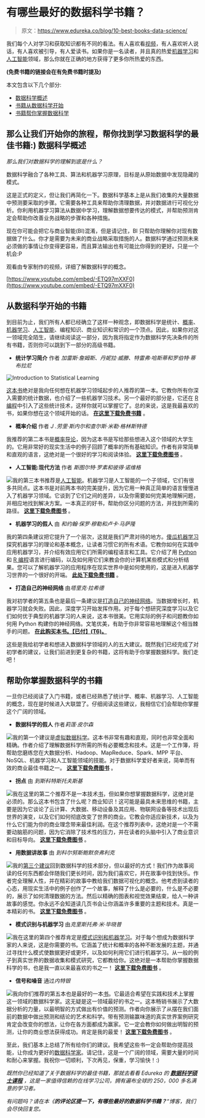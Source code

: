 # 有哪些最好的数据科学书籍？

> 原文：<https://www.edureka.co/blog/10-best-books-data-science/>

我们每个人对学习和获取知识都有不同的看法。有人喜欢看[视频](https://www.youtube.com/user/edurekaIN?sub_confirmation=1)，有人喜欢听人说话，有人喜欢被引导，有人爱读书。如果你是一名读者，并且真的热爱[机器学习](https://www.edureka.co/blog/machine-learning-tutorial/)和[人工智能](https://www.edureka.co/blog/pros-and-cons-of-ai/)领域，那么你就在正确的地方获得了更多你所热爱的东西。

**(免费书籍的链接会在有免费书籍时提及)**

本文包含以下几个部分:

*   [数据科学概述](#overview)
*   [书籍从数据科学开始](#beginner)
*   [书籍帮你掌握数据科学](#advanced)

## 那么让我们开始你的旅程，帮你找到学习数据科学的最佳书籍:) **数据科学概述**

*那么我们对数据科学的理解到底是什么？*

数据科学融合了各种工具、算法和机器学习原理，目标是从原始数据中发现隐藏的模式。

这是正式的定义，但让我们再简化一下。数据科学基本上是从我们收集的大量数据中预测要采取的步骤。它需要各种工具来帮助你清理数据，并对数据进行可视化分析。你利用机器学习算法从数据中学习，理解数据想要传达的模式，并帮助预测肯定会帮助你改善业务战略的步骤和各种措施。

现在你可能会把它与商业智能(BI)混淆，但是请记住，BI 只帮助你理解你对现有数据做了什么。你才是需要为未来的商业战略采取措施的人。数据科学通过预测未来必须做的事情让你变得更容易，而且算法输出也有可能比你得到的更好。只是一个机会:P

观看由专家制作的视频，详细了解数据科学的概念。

[https://www.youtube.com/embed/-ETQ97mXXF0](https://www.youtube.com/embed/-ETQ97mXXF0)

## **从数据科学开始的书籍**

到目前为止，我们所有人都已经确立了这样一种观念，即数据科学是统计、[概率](https://www.edureka.co/blog/statistics-and-probability/)、[机器学习](https://www.edureka.co/blog/what-is-machine-learning/)、[人工智能](https://www.edureka.co/blog/top-15-hot-artificial-intelligence-technologies/)、编程知识、商业知识和常识的一个顶点。因此，如果你对这一领域完全陌生，请继续阅读这一部分，因为我将指定作为数据科学先决条件的所有书籍，否则你可以跳到下一部分的高级书籍。

*   **统计学习简介** 作者 *加雷斯·詹姆斯、丹妮拉·威滕、特雷弗·哈斯蒂和罗伯特·蒂布拉尼*

![Introduction to Statistical Learning](img/d4d9ee34479bd409a8d3a95947844afb.png)

[这本书](https://www.amazon.in/Introduction-Statistical-Learning-Applications-Statistics/dp/1461471370/ref=sr_1_1?keywords=Introduction+to+Statistical+Learning+by+Gareth+James%2C+Daniela+Witten%2C+Trevor+Hastie+and+Robert+Tibshirani&qid=1574417293&sr=8-1)绝对是我向任何想在机器学习领域起步的人推荐的第一本。它教你所有你深入需要的统计数据，也介绍了一些机器学习技术。另一个最好的部分是，它还在 [R 编程](https://www.edureka.co/blog/r-tutorial/)中引入了这些统计技术，这样你就可以掌握它了。总的来说，这是我最喜欢的书，如果你想在这个领域开始的话。 **[在这里下载免费书籍](http://faculty.marshall.usc.edu/gareth-james/ISL/ISLR%20Seventh%20Printing.pdf)** 。

*   **概率介绍** 作者 *J .劳里·斯内尔和查尔斯·米勒·格林斯特德*

我推荐的第二本书是[概率导论](https://www.amazon.in/Introduction-Probability-Charles-M-Grinstead/dp/0821894145/ref=sr_1_fkmr0_2?keywords=Introduction+to+Probability+by+J.+Laurie+Snell+and+Charles+Miller+Grinstead&qid=1574417339&sr=8-2-fkmr0)，因为这本书是写给那些想进入这个领域的大学生的。它用非常好的现实生活中的例子回顾了概率的所有基础知识。作者有非常简单和直观的语言，这绝对是一个很好的学习和阅读体验。 **[这里下载免费图书](http://www.dartmouth.edu/~chance/teaching_aids/books_articles/probability_book/amsbook.mac.pdf)** 。

*   **人工智能:现代方法** 作者 *斯图尔特·罗素和彼得·诺维格*

![](img/8b9fbd94cc68fe28a4dfe1549e62f169.png)我的第三本书推荐是[人工智能](https://www.amazon.in/Artificial-Intelligence-3e-Modern-Approach/dp/9332543518/ref=sr_1_1?keywords=Artificial+Intelligence%3A+A+Modern+Approach+by+Stuart+Russell+and+Peter+Norvig&qid=1574417944&sr=8-1)。机器学习是人工智能的一个子领域，它们有很多共同点。这本书是对前两本书的完美提升，因为它用一种真正简单的语言慢慢进入了机器学习领域。它谈到了它们之间的差异，以及你需要如何完美地理解问题，并相应地找到解决方案。一本真正的好书，帮助你区分问题的方法，并找到所需的路径。 **[这里下载免费图书](https://www.cin.ufpe.br/~tfl2/artificial-intelligence-modern-approach.9780131038059.25368.pdf)** 。

*   **机器学习的假人** 由 *和约翰·保罗·穆勒和卢卡·马萨隆*

我的第四条建议把它提升了一个层次，这就是我们严肃对待的地方。[傻瓜机器学习](https://www.amazon.in/Machine-Learning-Python-R-Dummies/dp/8126563052/ref=sr_1_1?keywords=Machine+Learning+For+Dummies+by+John+Paul+Mueller+and+Luca+Massaron&qid=1574417967&sr=8-1)探究机器学习的理论和基本概念，让读者习惯它的所有术语。它教你如何在实践中应用机器学习，并介绍有效应用它们所需的编程语言和工具。它介绍了用 [Python](https://www.edureka.co/blog/python-basics/) 和 [R 编程](https://www.edureka.co/blog/what-is-r-programming/)语言进行编码，以及如何用它们来教会你的计算机某些模式和分析结果。您可以了解机器学习的应用程序在现实世界中是如何使用的，这是进入机器学习世界的一个很好的开端。 **[此处下载免费书籍](http://lira.epac.to/DOCS-TECH/Algoritmi/Machine%20Learning%20For%20Dummies%20(John%20Paul%20Mueller%20-%20Luca%20Massaron).pdf)** 。

*   **打造自己的神经网络** 由*塔里克·拉希德*

我对初学者的第五条也是最后一条建议是[打造自己的神经网络](https://www.amazon.in/Make-Your-Own-Neural-Network/dp/1530826608/ref=sr_1_1?keywords=Make+Your+Own+Neural+Network+by+Tariq+Rashid&qid=1574417994&sr=8-1)。当数据增长时，机器学习就会失败。因此，深度学习开始发挥作用。对于每个想研究深度学习以及它们如何优于典型的机器学习的人来说，这本书很美。它用实际的例子和问题教你如何用 Python 构建你的神经网络。文笔优美，有助于你非常容易地理解这个相当棘手的问题。 **[在此购买本书。【已付】(T6)。](https://www.amazon.in/Make-Your-Own-Neural-Network/dp/1530826608/ref=sr_1_1?keywords=Make+Your+Own+Neural+Network+by+Tariq+Rashid&qid=1574417994&sr=8-1)**

这些是我给初学者和想进入数据科学领域的人的五大建议。既然我们已经完成了对初学者的建议，让我们前进到更复杂的书籍，这将有助于你掌握数据科学。我们走吧！

## **帮助你掌握数据科学的书籍**

一旦你已经阅读了入门书籍，或者已经熟悉了统计学、概率、机器学习、人工智能的概念，现在是时候进入大联盟了。仔细阅读这些建议，我相信它们会帮助你掌握这个广阔的领域。

*   **数据科学的假人** 作者*莉莲·皮尔森*

![](img/c3298bc87444cf0ed135ac45481dd936.png)我的第一个建议是[虚拟数据科学](https://www.amazon.in/Data-Science-Dummies-2nd/dp/B07WHHY2GS/ref=sr_1_fkmr0_1?keywords=data+science+for+dummies+by+lillian+person&qid=1574418015&sr=8-1-fkmr0)。这本书非常有趣和直观，同时也非常全面和精确。作者介绍了理解数据科学所需的所有必要概念和技术。这是一个工作簿，将帮助您磨练您在大数据分析、Hadoop、MapReduce、Spark、MPP 平台、NoSQL、机器学习和人工智能领域的技能。对于数据科学爱好者来说，简单而有效的商业最佳书籍之一。 **[这里下载免费图书](http://file.allitebooks.com/20170304/Data%20Science%20For%20Dummies,%202nd%20Edition.pdf)** 。

*   **拐点** 由 *到斯科特斯托夫斯基*

![](img/a46b18d212f4e6fc92c7504158e41249.png)我在这里的第二个推荐不是一本技术[书](https://www.amazon.com/Inflection-Point-Convergence-Mobility-Business/dp/013438704X)，但如果你想掌握数据科学，这绝对是必须的。那么这本书包含了什么呢？商业知识！这可能是最具未来思维的书籍，主要是因为它谈论了云计算、大数据、移动设备及其应用、物联网设备等技术出现后世界的演变，以及它们如何彻底改变了世界的商业。它教会你适应新技术，以及为什么它们能为你的商业理念带来最佳利润。在这个推荐列表中，这绝对是一个不需要动脑筋的问题，因为它消除了技术性的压力，并在读者的头脑中引入了商业意识和目标导向。 **[这里下载免费图书](http://210.47.10.86:8032/2015-3/16114.pdf)** 。

*   **用数据讲故事** 由 *到科尔努斯鲍默奈弗利克*

![](img/8f712c8e13357615b9866d9a3cdbc452.png)我的[第三个建议](https://www.amazon.in/Storytelling-Data-Visualization-Business-Professionals/dp/1119002257/ref=sr_1_1?keywords=Storytelling+With+Data+by+Cole+Nussbaumer+Knaflic&qid=1574418134&sr=8-1)回到数据科学的技术部分，但以最好的方式！我们作为故事阅读的任何东西都会伴随我们更长时间，因为我们喜欢它，并在故事中找到快乐。作者完全理解人性，并在精彩的故事中教给我们数据可视化的概念。他考虑到读者的心态，用现实生活中的例子创作了一个故事，解释了什么是必要的，什么是不必要的，展示了如何清理数据的方法。然后以精确的图表和视觉效果结束，给人一种讲故事的感觉。你永远不会知道读几页书会让你涵盖许多重要的主题和技术。真是一本精彩的书。 **[这里下载免费图书](http://www.bdbanalytics.ir/media/1123/storytelling-with-data-cole-nussbaumer-knaflic.pdf)** 。

*   **模式识别与机器学习** 由*克里斯托弗·米·毕晓普*

![](img/095477c165ceae4790110c93ffea7dc8.png)我在这里的第四个推荐肯定是[模式识别和机器学习](https://www.amazon.in/Pattern-Recognition-Learning-Information-Statistics/dp/0387310738/ref=sr_1_1?keywords=Pattern+Recognition+and+Machine+Learning+by+Christopher+M.+Bishop&qid=1574418157&sr=8-1)。对于每个想成为数据科学家的人来说，这是你需要的书。它涵盖了统计和概率的各种不断发展的主题，并通过寻找什么模式使数据更好或更坏，以及如何利用它们进行机器学习。从一般的例子到真实世界的数据收集和模式研究，它都教给你。这绝对是一本帮助你掌握数据科学的书，也是我一直以来最喜欢的书之一！ **[这里下载免费图书](http://users.isr.ist.utl.pt/~wurmd/Livros/school/Bishop%20-%20Pattern%20Recognition%20And%20Machine%20Learning%20-%20Springer%20%202006.pdf)** 。

*   **信号和噪音** 通过*内特银*

![](img/f0b3010f7c97037ea73665c567e1097f.png)我向你们推荐的第五本也是最好的一本[书](https://www.amazon.in/Signal-Noise-Many-Predictions-Fail-but/dp/0143125087/ref=sr_1_1?keywords=The+Signal+And+The+Noise+by+Nate+Silver&qid=1574418178&sr=8-1)。它最适合希望在实践和技术上掌握这一领域的数据科学家。这无疑是这一领域最好的书之一。这本畅销书展示了大数据分析的力量，以最明智的方式做出有价值的预测。作者向你展示了从摆在我们面前的数据中做出预测和结论的艺术和科学。带有预测输赢味道的真实世界案例研究肯定会改变你的想法，让你在各方面都成为赢家。它一定会教你如何做出明智的预测，让你的商业想法获得成功。肯定是我的最爱！ **[这里下载免费图书](http://www.stavochka.com/files/Nate_Silver_The_Signal_and_the_Noise.pdf)** 。

至此，我们基本上总结了所有给你们的建议。我希望这些书一定会帮助你提高技能，让你成为更好的[数据科学家](https://www.edureka.co/blog/data-scientist-skills/)。请记住，这是一个广阔的领域，需要大量的时间和耐心来掌握。我祝你一切顺利，下次再见，保重，学习愉快！:)

*既然你已经知道了关于数据科学的最佳书籍，那就去看看 Edureka 的 [**数据科学硕士课程**](https://www.edureka.co/masters-program/data-scientist-certification)* *，这是一家值得信赖的在线学习公司，拥有遍布全球的 250，000 多名满意的学习者。*

*有问题吗？请在本《**的评论区提一下，有哪些最好的数据科学书籍？**“博客，我们会尽快回复您。*